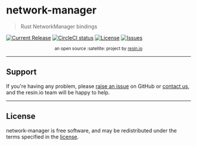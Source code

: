 network-manager
===============

> Rust NetworkManager bindings

[![Current Release](https://img.shields.io/github/release/resin-io-modules/network-manager.svg?style=flat-square)](https://github.com/resin-io-modules/network-manager/releases/latest)
[![CircleCI status](https://img.shields.io/circleci/project/github/resin-io-modules/network-manager.svg?style=flat-square)](https://circleci.com/gh/resin-io-modules/network-manager)
[![License](https://img.shields.io/github/license/resin-io-modules/network-manager.svg?style=flat-square)](https://github.com/resin-io-modules/network-manager/blob/master/LICENSE)
[![Issues](https://img.shields.io/github/issues/resin-io-modules/network-manager.svg?style=flat-square)](https://github.com/resin-io-modules/network-manager/issues)

<div align="center">
  <sub>an open source :satellite: project by <a href="https://resin.io">resin.io</a></sub>
</div>

***

Support
-------

If you're having any problem, please [raise an issue](https://github.com/resin-io-modules/network-manager/issues/new) on GitHub or [contact us](https://resin.io/community/), and the resin.io team will be happy to help.

***

License
-------

network-manager is free software, and may be redistributed under the terms specified in
the [license](https://github.com/resin-io-modules/network-manager/blob/master/LICENSE).
